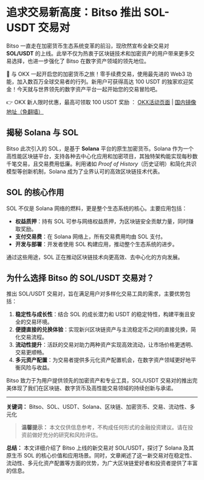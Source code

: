 # 追求交易新高度：Bitso 推出 SOL-USDT 交易对

Bitso 一直走在加密货币生态系统变革的前沿，现欣然宣布全新交易对 **SOL/USDT** 的上线。此举不仅为热衷于区块链技术和加密资产的用户带来更多交易选择，也进一步强化了 Bitso 在数字资产领域的领先地位。

🚀 与 OKX 一起开启您的加密货币之旅！零手续费交易，使用最先进的 Web3 功能，加入数百万全球交易者的行列。新用户可获得高达 100 USDT 的独家欢迎奖金！今天就与世界领先的数字资产平台一起开始您的交易冒险吧。

👉 OKX 新人限时优惠，最高可领取 100 USDT 奖励 ： [OKX活动页面](https://bit.ly/OKXe) | [国内镜像地址（免翻墙）](https://bit.ly/okX)

## 揭秘 Solana 与 SOL

Bitso 此次引入的 SOL，是基于 **Solana** 平台的原生加密货币。Solana 作为一个高性能区块链平台，支持各种去中心化应用和加密项目，其独特架构能实现每秒数千笔交易，且交易费用低廉。利用诸如 *Proof of History*（历史证明）和简化共识模型等创新机制，Solana 成为了业界认可的高效区块链技术代表。

## SOL 的核心作用

SOL 不仅是 Solana 网络的燃料，更是整个生态系统的核心。主要应用包括：

- **权益质押**：持有 SOL 可参与网络权益质押，为区块链安全贡献力量，同时赚取奖励。
- **支付交易费**：在 Solana 网络上，所有交易费用均由 SOL 支付。
- **开发与部署**：开发者使用 SOL 构建应用，推动整个生态系统的进步。

通过这些用途，SOL 正在推动区块链技术向更高效、去中心化的方向发展。

## 为什么选择 Bitso 的 SOL/USDT 交易对？

推出 SOL/USDT 交易对，旨在满足用户对多样化交易工具的需求，主要优势包括：

1. **稳定性与成长性**：结合 SOL 的成长潜力和 USDT 的稳定特性，构建平衡且安全的交易环境。
2. **便捷直接的兑换体验**：实现新兴区块链资产与主流稳定币之间的直接兑换，简化交易流程。
3. **流动性提升**：活跃的交易对助力两种资产实现高效流动，让市场价格更透明、交易更顺畅。
4. **多元资产配置**：为交易者提供多元化资产配置机会，在数字资产领域更好地平衡风险与收益。

Bitso 致力于为用户提供领先的加密资产和专业工具，SOL/USDT 交易对的推出完美体现了我们在区块链、数字货币及高性能交易领域的持续创新与承诺。

---

**关键词：** Bitso、SOL、USDT、Solana、区块链、加密货币、交易、流动性、多元化

> **温馨提示：** 本文仅供信息参考，不构成任何形式的金融投资建议。请在投资前做好充分的研究和风险评估。

**总结：** 本文详细介绍了 Bitso 上线的新交易对 SOL/USDT，探讨了 Solana 及其原生币 SOL 的核心价值和应用场景。同时，文章阐述了这一新交易对在稳定性、流动性、多元化资产配置等方面的优势，为广大区块链爱好者和投资者提供了丰富的信息。